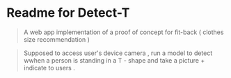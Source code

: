 # Readme for Detect-T 

> A web app implementation of a proof of concept for fit-back ( clothes size recommendation )

> Supposed to access user's device camera , run a model to detect wwhen a person is standing in a T - shape and take a picture + indicate to users .
